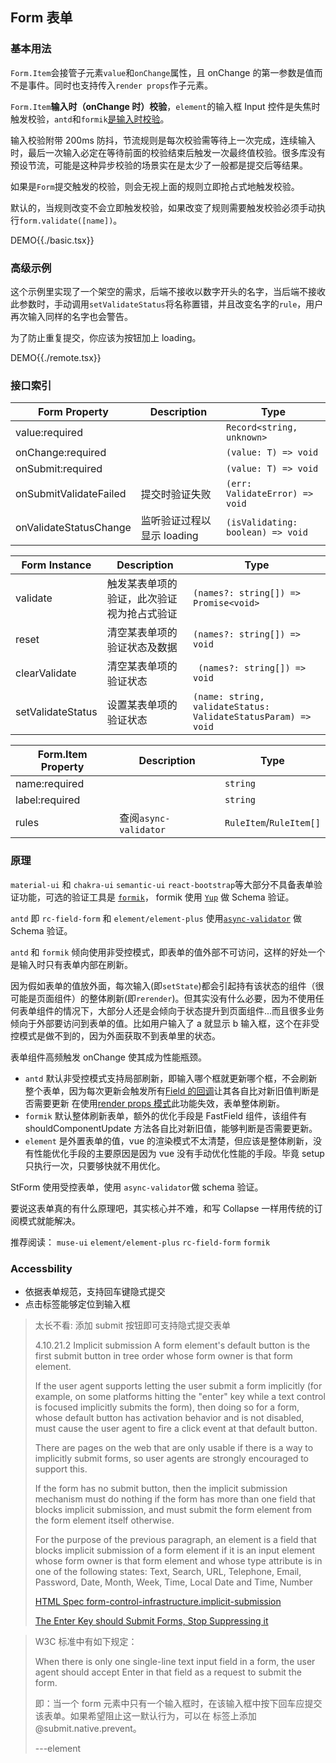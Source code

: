 ## Form 表单

### 基本用法

`Form.Item`会接管子元素`value`和`onChange`属性，且 onChange 的第一参数是值而不是事件。同时也支持传入`render props`作子元素。

`Form.Item`**输入时（onChange 时）校验**，`element`的输入框 Input 控件是失焦时触发校验，`antd`和`formik`[是输入时校验](https://formik.org/docs/examples/with-material-ui)。

输入校验附带 200ms 防抖，节流规则是每次校验需等待上一次完成，连续输入时，最后一次输入必定在等待前面的校验结束后触发一次最终值校验。很多库没有预设节流，可能是这种异步校验的场景实在是太少了一般都是提交后等结果。

如果是`Form`提交触发的校验，则会无视上面的规则立即抢占式地触发校验。

默认的，当规则改变不会立即触发校验，如果改变了规则需要触发校验必须手动执行`form.validate([name])`。

DEMO{{./basic.tsx}}

### 高级示例

这个示例里实现了一个架空的需求，后端不接收以数字开头的名字，当后端不接收此参数时，手动调用`setValidateStatus`将名称置错，并且改变名字的`rule`，用户再次输入同样的名字也会警告。

为了防止重复提交，你应该为按钮加上 loading。

DEMO{{./remote.tsx}}

### 接口索引

| Form Property          | Description                | Type                              |
| ---------------------- | -------------------------- | --------------------------------- |
| value:required         |                            | `Record<string, unknown>`         |
| onChange:required      |                            | `(value: T) => void`              |
| onSubmit:required      |                            | `(value: T) => void`              |
| onSubmitValidateFailed | 提交时验证失败             | `(err: ValidateError) => void`    |
| onValidateStatusChange | 监听验证过程以显示 loading | `(isValidating: boolean) => void` |

| Form Instance     | Description                                | Type                                                          |
| ----------------- | ------------------------------------------ | ------------------------------------------------------------- |
| validate          | 触发某表单项的验证，此次验证视为抢占式验证 | `(names?: string[]) => Promise<void>`                         |
| reset             | 清空某表单项的验证状态及数据               | `(names?: string[]) => void`                                  |
| clearValidate     | 清空某表单项的验证状态                     | ` (names?: string[]) => void`                                 |
| setValidateStatus | 设置某表单项的验证状态                     | `(name: string, validateStatus: ValidateStatusParam) => void` |

| Form.Item Property | Description           | Type                    |
| ------------------ | --------------------- | ----------------------- |
| name:required      |                       | `string`                |
| label:required     |                       | `string`                |
| rules              | 查阅`async-validator` | `RuleItem`/`RuleItem[]` |

### 原理

`material-ui` 和 `chakra-ui` `semantic-ui` `react-bootstrap`等大部分不具备表单验证功能，可选的验证工具是 [`formik`](https://github.com/formium/formik)， formik 使用 [`Yup`](https://formik.org/docs/tutorial#schema-validation-with-yup) 做 Schema 验证。

`antd` 即 `rc-field-form` 和 `element/element-plus` 使用[`async-validator`](https://github.com/yiminghe/async-validator) 做 Schema 验证。

`antd` 和 `formik` 倾向使用非受控模式，即表单的值外部不可访问，这样的好处一个是输入时只有表单内部在刷新。

因为假如表单的值放外面，每次输入(即`setState`)都会引起持有该状态的组件（很可能是页面组件）的整体刷新(即`rerender`)。但其实没有什么必要，因为不使用任何表单组件的情况下，大部分人还是会倾向于状态提升到页面组件...而且很多业务倾向于外部要访问到表单的值。比如用户输入了 a 就显示 b 输入框，这个在非受控模式是做不到的，因为外面获取不到表单里的状态。

表单组件高频触发 onChange 使其成为性能瓶颈。

- `antd` 默认非受控模式支持局部刷新，即输入哪个框就更新哪个框，不会刷新整个表单，因为每次更新会触发所有[Field 的回调](https://github.com/react-component/field-form/blob/e118381c2102b36c4ffe7e17a6415df091e772b7/src/Field.tsx#L216)让其各自比对新旧值判断是否需要更新
  在使用[render props 模式](https://github.com/react-component/field-form/blob/e118381c2102b36c4ffe7e17a6415df091e772b7/docs/examples/renderProps.tsx#L17)此功能失效，表单整体刷新。
- `formik` 默认整体刷新表单，额外的优化手段是 FastField 组件，该组件有 shouldComponentUpdate 方法各自比对新旧值，能够判断是否需要更新。
- `element` 是外置表单的值，vue 的渲染模式不太清楚，但应该是整体刷新，没有性能优化手段的主要原因是因为 vue 没有手动优化性能的手段。毕竟 setup 只执行一次，只要够快就不用优化。

StForm 使用受控表单，使用 `async-validator`做 schema 验证。

要说这表单真的有什么原理吧，其实核心并不难，和写 Collapse 一样用传统的订阅模式就能解决。

推荐阅读： `muse-ui` `element/element-plus` `rc-field-form` `formik`

### Accessbility

- 依据表单规范，支持回车键隐式提交
- 点击标签能够定位到输入框

> 太长不看: 添加 submit 按钮即可支持隐式提交表单
>
> 4.10.21.2 Implicit submission
> A form element's default button is the first submit button in tree order whose form owner is that form element.
>
> If the user agent supports letting the user submit a form implicitly (for example, on some platforms hitting the "enter" key while a text control is focused implicitly submits the form), then doing so for a form, whose default button has activation behavior and is not disabled, must cause the user agent to fire a click event at that default button.
>
> There are pages on the web that are only usable if there is a way to implicitly submit forms, so user agents are strongly encouraged to support this.
>
> If the form has no submit button, then the implicit submission mechanism must do nothing if the form has more than one field that blocks implicit submission, and must submit the form element from the form element itself otherwise.
>
> For the purpose of the previous paragraph, an element is a field that blocks implicit submission of a form element if it is an input element whose form owner is that form element and whose type attribute is in one of the following states: Text, Search, URL, Telephone, Email, Password, Date, Month, Week, Time, Local Date and Time, Number
>
> [HTML Spec form-control-infrastructure.implicit-submission](https://html.spec.whatwg.org/multipage/form-control-infrastructure.html#implicit-submission)
>
> [The Enter Key should Submit Forms, Stop Suppressing it](https://www.tjvantoll.com/2013/01/01/enter-should-submit-forms-stop-messing-with-that/)

> W3C 标准中有如下规定：
>
> When there is only one single-line text input field in a form, the user agent should accept Enter in that field as a request to submit the form.
>
> 即：当一个 form 元素中只有一个输入框时，在该输入框中按下回车应提交该表单。如果希望阻止这一默认行为，可以在 <el-form> 标签上添加 @submit.native.prevent。
>
> ---element
